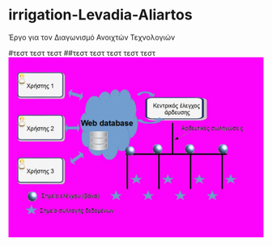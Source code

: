 # irrigation-Levadia-Aliartos
Έργο για τον Διαγωνισμό Ανοιχτών Τεχνολογιών
   

#τεστ τεστ τεστ 
##τεστ τεστ 
τεστ 
τεστ 
τεστ 
![alt text](images\1.jpg)